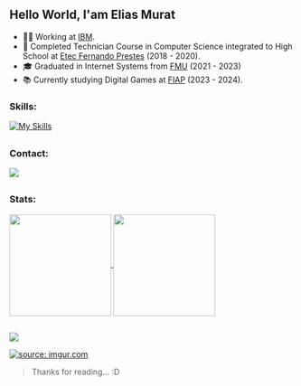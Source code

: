 ## Hello World, I'am Elias Murat
- 👨‍💻 Working at <a href="https://www.ibm.com/br-pt" target="_blank" rel="nofollow">IBM</a>.
- 🐊 Completed Technician Course in Computer Science integrated to High School at <a href="https://www.etecfernandoprestes.com.br/" target="_blank" rel="nofollow">Etec Fernando Prestes</a> (2018 - 2020).
- 🎓 Graduated in Internet Systems from <a href="https://portal.fmu.br/" target="_blank" rel="nofollow">FMU</a> (2021 - 2023)
- 📚 Currently studying Digital Games at <a href="https://fiap.com.br/" target="_blank" rel="nofollow">FIAP</a> (2023 - 2024).

### Skills:
[![My Skills](https://skillicons.dev/icons?i=neovim,c,cpp,lua,java,postgres,mongodb,angular,flutter,linux,docker,kubernetes,jenkins,aws,azure,blender,gimp&perline=5)](https://skillicons.dev)

##

### Contact:
<div> 
  <a href="https://www.linkedin.com/in/eliascmurat" target="_blank" rel="nofollow">
    <img src="https://img.shields.io/badge/LinkedIn-a4161a?style=for-the-badge&logo=linkedin&logoColor=white" target="_blank">
  </a>
</div>

##

### Stats:
<a href="https://github.com/eliascmurat">
  <img 
    height="180em" 
    align="center" 
    src="https://github-readme-stats.vercel.app/api?username=eliascmurat&include_all_commits=true&count_private=true&title_color=a4161a&text_color=DBDBDB&border_color=a4161a&bg_color=111111"/>
</a>
<a href="https://github.com/eliascmurat">
  <img height="180em" align="center" src="https://github-readme-stats.vercel.app/api/top-langs/?username=eliascmurat&hide=assembly,pascal,pawn,makefile&layout=compact&langs_count=6&title_color=a4161a&text_color=DBDBDB&border_color=a4161a&bg_color=111111" />
</a>

##
![](https://komarev.com/ghpvc/?username=eliascmurat&label=👁️&color=151515)

<a href="https://imgur.com/NmFwvJV"><img src="https://i.imgur.com/NmFwvJV.gif" title="source: imgur.com" /></a>

> Thanks for reading... :D

##

